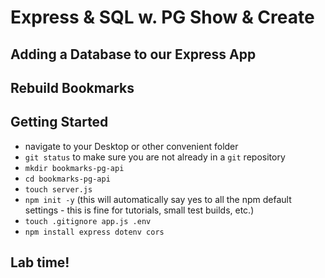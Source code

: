 # Express & SQL w. PG Show & Create

## Adding a Database to our Express App

## Rebuild Bookmarks

## Getting Started

- navigate to your Desktop or other convenient folder
- `git status` to make sure you are not already in a `git` repository
- `mkdir bookmarks-pg-api`
- `cd bookmarks-pg-api`
- `touch server.js`
- `npm init -y` (this will automatically say yes to all the npm default settings - this is fine for tutorials, small test builds, etc.)
- `touch .gitignore app.js .env`
- `npm install express dotenv cors`

## Lab time!
